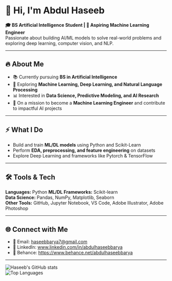 # 👋 Hi, I'm Abdul Haseeb  

**🎓 BS Artificial Intelligence Student | 🤖 Aspiring Machine Learning Engineer**  
Passionate about building AI/ML models to solve real-world problems and exploring deep learning, computer vision, and NLP.  

---

## 🔥 About Me
- 📚 Currently pursuing **BS in Artificial Intelligence**  
- 🤖 Exploring **Machine Learning, Deep Learning, and Natural Language Processing**  
- 📊 Interested in **Data Science, Predictive Modeling, and AI Research**  
- 🚀 On a mission to become a **Machine Learning Engineer** and contribute to impactful AI projects  

---

## ⚡ What I Do
- Build and train **ML/DL models** using Python and Scikit-Learn  
- Perform **EDA, preprocessing, and feature engineering** on datasets  
- Explore Deep Learning and frameworks like Pytorch & TensorFlow  

---

## 🛠️ Tools & Tech
**Languages:** Python 
**ML/DL Frameworks:** Scikit-learn  
**Data Science:** Pandas, NumPy, Matplotlib, Seaborn  
**Other Tools:** GitHub, Jupyter Notebook, VS Code, Adobe Illustrator, Adobe Photoshop  

---

## 🌐 Connect with Me
- 📧 Email: haseebbarya7@gmail.com  
- 💼 LinkedIn: www.linkedin.com/in/abdulhaseebbarya  
- 📝 Behance: https://www.behance.net/abdulhaseebbarya  

---

![Haseeb's GitHub stats](https://github-readme-stats.vercel.app/api?username=Haseeb-Barya&show_icons=true&theme=radical)  
![Top Languages](https://github-readme-stats.vercel.app/api/top-langs/?username=Haseeb-Barya&layout=compact&theme=radical)
